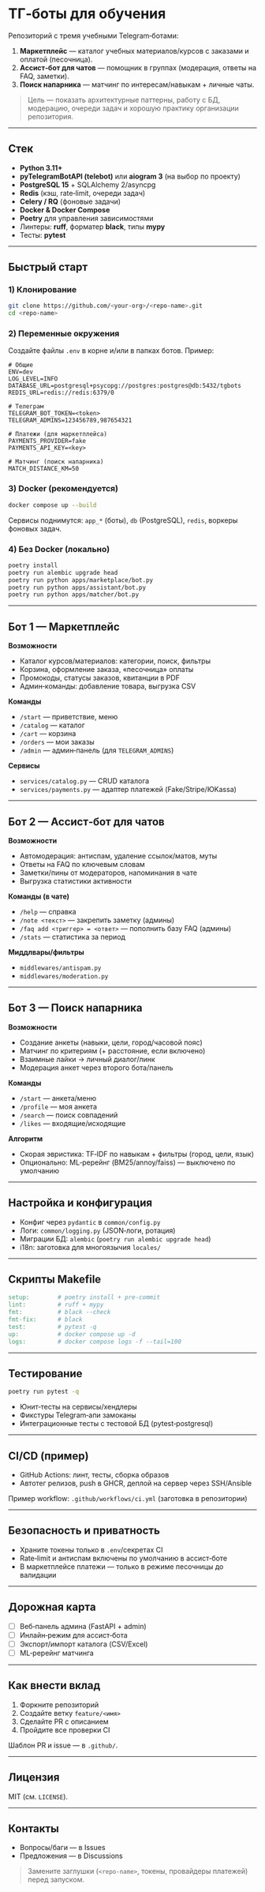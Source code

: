 # ТГ‑боты для обучения

Репозиторий с тремя учебными Telegram‑ботами:

1. **Маркетплейс** — каталог учебных материалов/курсов с заказами и оплатой (песочница).
2. **Ассист‑бот для чатов** — помощник в группах (модерация, ответы на FAQ, заметки).
3. **Поиск напарника** — матчинг по интересам/навыкам + личные чаты.

> Цель — показать архитектурные паттерны, работу с БД, модерацию, очереди задач и хорошую практику организации репозитория.

---

## Стек

* **Python 3.11+**
* **pyTelegramBotAPI (telebot)** или **aiogram 3** (на выбор по проекту)
* **PostgreSQL 15** + SQLAlchemy 2/asyncpg
* **Redis** (кэш, rate‑limit, очереди задач)
* **Celery / RQ** (фоновые задачи)
* **Docker & Docker Compose**
* **Poetry** для управления зависимостями
* Линтеры: **ruff**, форматер **black**, типы **mypy**
* Тесты: **pytest**

---

## Быстрый старт

### 1) Клонирование

```bash
git clone https://github.com/<your-org>/<repo-name>.git
cd <repo-name>
```

### 2) Переменные окружения

Создайте файлы `.env` в корне и/или в папках ботов. Пример:

```env
# Общие
ENV=dev
LOG_LEVEL=INFO
DATABASE_URL=postgresql+psycopg://postgres:postgres@db:5432/tgbots
REDIS_URL=redis://redis:6379/0

# Телеграм
TELEGRAM_BOT_TOKEN=<token>
TELEGRAM_ADMINS=123456789,987654321

# Платежи (для маркетплейса)
PAYMENTS_PROVIDER=fake
PAYMENTS_API_KEY=<key>

# Матчинг (поиск напарника)
MATCH_DISTANCE_KM=50
```

### 3) Docker (рекомендуется)

```bash
docker compose up --build
```

Сервисы поднимутся: `app_*` (боты), `db` (PostgreSQL), `redis`, воркеры фоновых задач.

### 4) Без Docker (локально)

```bash
poetry install
poetry run alembic upgrade head
poetry run python apps/marketplace/bot.py
poetry run python apps/assistant/bot.py
poetry run python apps/matcher/bot.py
```

---

## Бот 1 — Маркетплейс

**Возможности**

* Каталог курсов/материалов: категории, поиск, фильтры
* Корзина, оформление заказа, «песочница» оплаты
* Промокоды, статусы заказов, квитанции в PDF
* Админ‑команды: добавление товара, выгрузка CSV

**Команды**

* `/start` — приветствие, меню
* `/catalog` — каталог
* `/cart` — корзина
* `/orders` — мои заказы
* `/admin` — админ‑панель (для `TELEGRAM_ADMINS`)

**Сервисы**

* `services/catalog.py` — CRUD каталога
* `services/payments.py` — адаптер платежей (Fake/Stripe/ЮKassa)

---

## Бот 2 — Ассист‑бот для чатов

**Возможности**

* Автомодерация: антиспам, удаление ссылок/матов, муты
* Ответы на FAQ по ключевым словам
* Заметки/пины от модераторов, напоминания в чате
* Выгрузка статистики активности

**Команды (в чате)**

* `/help` — справка
* `/note <текст>` — закрепить заметку (админы)
* `/faq add <триггер> = <ответ>` — пополнить базу FAQ (админы)
* `/stats` — статистика за период

**Миддлвары/фильтры**

* `middlewares/antispam.py`
* `middlewares/moderation.py`

---

## Бот 3 — Поиск напарника

**Возможности**

* Создание анкеты (навыки, цели, город/часовой пояс)
* Матчинг по критериям (+ расстояние, если включено)
* Взаимные лайки → личный диалог/линк
* Модерация анкет через второго бота/панель

**Команды**

* `/start` — анкета/меню
* `/profile` — моя анкета
* `/search` — поиск совпадений
* `/likes` — входящие/исходящие

**Алгоритм**

* Скорая эвристика: TF‑IDF по навыкам + фильтры (город, цели, язык)
* Опционально: ML‑ререйнг (BM25/annoy/faiss) — выключено по умолчанию

---

## Настройка и конфигурация

* Конфиг через `pydantic` в `common/config.py`
* Логи: `common/logging.py` (JSON‑логи, ротация)
* Миграции БД: `alembic` (`poetry run alembic upgrade head`)
* i18n: заготовка для многоязычия `locales/`

---

## Скрипты Makefile

```Makefile
setup:        # poetry install + pre-commit
lint:         # ruff + mypy
fmt:          # black --check
fmt-fix:      # black
test:         # pytest -q
up:           # docker compose up -d
logs:         # docker compose logs -f --tail=100
```

---

## Тестирование

```bash
poetry run pytest -q
```

* Юнит‑тесты на сервисы/хендлеры
* Фикстуры Telegram‑апи замоканы
* Интеграционные тесты с тестовой БД (pytest‑postgresql)

---

## CI/CD (пример)

* GitHub Actions: линт, тесты, сборка образов
* Автотег релизов, push в GHCR, деплой на сервер через SSH/Ansible

Пример workflow: `.github/workflows/ci.yml` (заготовка в репозитории)

---

## Безопасность и приватность

* Храните токены только в `.env`/секретах CI
* Rate‑limit и антиспам включены по умолчанию в ассист‑боте
* В маркетплейсе платежи — только в режиме песочницы до валидации

---

## Дорожная карта

* [ ] Веб‑панель админа (FastAPI + admin)
* [ ] Инлайн‑режим для ассист‑бота
* [ ] Экспорт/импорт каталога (CSV/Excel)
* [ ] ML‑ререйнг матчинга

---

## Как внести вклад

1. Форкните репозиторий
2. Создайте ветку `feature/<имя>`
3. Сделайте PR с описанием
4. Пройдите все проверки CI

Шаблон PR и issue — в `.github/`.

---

## Лицензия

MIT (см. `LICENSE`).

---

## Контакты

* Вопросы/баги — в Issues
* Предложения — в Discussions

> Замените заглушки (`<repo-name>`, токены, провайдеры платежей) перед запуском.
